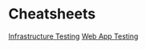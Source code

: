 # Cheatsheets

[Infrastructure Testing](infrastructure-testing/00-README.md)
[Web App Testing](web-testing/00-README.md)



